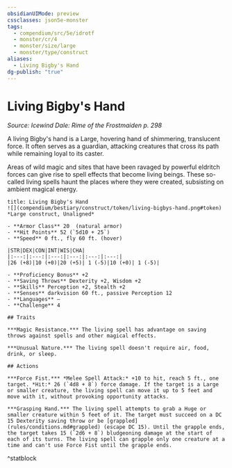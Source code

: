 ```yaml
---
obsidianUIMode: preview
cssclasses: json5e-monster
tags:
  - compendium/src/5e/idrotf
  - monster/cr/4
  - monster/size/large
  - monster/type/construct
aliases:
  - Living Bigby's Hand
dg-publish: "true"
---
```

# Living Bigby's Hand
*Source: Icewind Dale: Rime of the Frostmaiden p. 298*  

A living Bigby's hand is a Large, hovering hand of shimmering, translucent force. It often serves as a guardian, attacking creatures that cross its path while remaining loyal to its caster.

Areas of wild magic and sites that have been ravaged by powerful eldritch forces can give rise to spell effects that become living beings. These so-called living spells haunt the places where they were created, subsisting on ambient magical energy.

```ad-statblock
title: Living Bigby's Hand
![](compendium/bestiary/construct/token/living-bigbys-hand.png#token)
*Large construct, Unaligned*

- **Armor Class** 20  (natural armor)
- **Hit Points** 52 (`5d10 + 25`)
- **Speed** 0 ft., fly 60 ft. (hover)

|STR|DEX|CON|INT|WIS|CHA|
|:---:|:---:|:---:|:---:|:---:|:---:|
|26 (+8)|10 (+0)|20 (+5)| 1 (-5)|10 (+0)| 1 (-5)|

- **Proficiency Bonus** +2
- **Saving Throws** Dexterity +2, Wisdom +2
- **Skills** Perception +2, Stealth +2
- **Senses** darkvision 60 ft., passive Perception 12
- **Languages** —
- **Challenge** 4

## Traits

***Magic Resistance.*** The living spell has advantage on saving throws against spells and other magical effects.

***Unusual Nature.*** The living spell doesn't require air, food, drink, or sleep.

## Actions

***Force Fist.*** *Melee Spell Attack:* +10 to hit, reach 5 ft., one target. *Hit:* 26 (`4d8 + 8`) force damage. If the target is a Large or smaller creature, the living spell can move it up to 5 feet and move with it, without provoking opportunity attacks.

***Grasping Hand.*** The living spell attempts to grab a Huge or smaller creature within 5 feet of it. The target must succeed on a DC 15 Dexterity saving throw or be [grappled](rules/conditions.md#grappled) (escape DC 15). Until the grapple ends, the target takes 15 (`2d6 + 8`) bludgeoning damage at the start of each of its turns. The living spell can grapple only one creature at a time and can't use Force Fist until the grapple ends.
```
^statblock